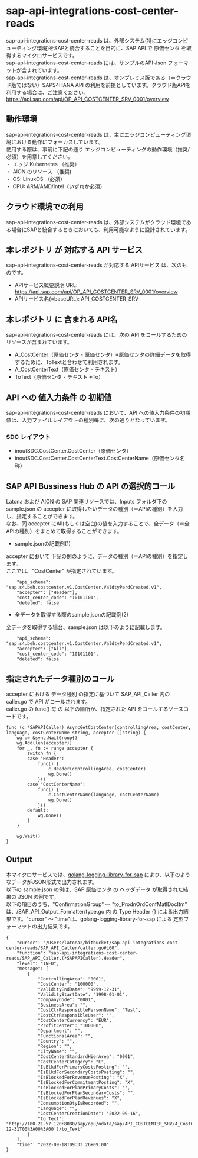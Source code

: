 # sap-api-integrations-cost-center-reads
sap-api-integrations-cost-center-reads は、外部システム(特にエッジコンピューティング環境)をSAPと統合することを目的に、SAP API で 原価センタ を取得するマイクロサービスです。        
sap-api-integrations-cost-center-reads には、サンプルのAPI Json フォーマットが含まれています。       
sap-api-integrations-cost-center-reads は、オンプレミス版である（＝クラウド版ではない）SAPS4HANA API の利用を前提としています。クラウド版APIを利用する場合は、ご注意ください。       
https://api.sap.com/api/OP_API_COSTCENTER_SRV_0001/overview  

## 動作環境  

sap-api-integrations-cost-center-reads は、主にエッジコンピューティング環境における動作にフォーカスしています。  
使用する際は、事前に下記の通り エッジコンピューティングの動作環境（推奨/必須）を用意してください。  
・ エッジ Kubernetes （推奨）    
・ AION のリソース （推奨)    
・ OS: LinuxOS （必須）    
・ CPU: ARM/AMD/Intel（いずれか必須）      

## クラウド環境での利用

sap-api-integrations-cost-center-reads は、外部システムがクラウド環境である場合にSAPと統合するときにおいても、利用可能なように設計されています。     

## 本レポジトリ が 対応する API サービス
sap-api-integrations-cost-center-reads が対応する APIサービス は、次のものです。  

* APIサービス概要説明 URL: https://api.sap.com/api/OP_API_COSTCENTER_SRV_0001/overview    
* APIサービス名(=baseURL): API_COSTCENTER_SRV   

## 本レポジトリ に 含まれる API名
sap-api-integrations-cost-center-reads には、次の API をコールするためのリソースが含まれています。  

* A_CostCenter（原価センタ - 原価センタ）※原価センタの詳細データを取得するために、ToTextと合わせて利用されます。
* A_CostCenterText（原価センタ - テキスト）
* ToText（原価センタ - テキスト ※To）

## API への 値入力条件 の 初期値
sap-api-integrations-cost-center-reads において、API への値入力条件の初期値は、入力ファイルレイアウトの種別毎に、次の通りとなっています。  

### SDC レイアウト

* inoutSDC.CostCenter.CostCenter（原価センタ）
* inoutSDC.CostCenter.CostCenterText.CostCenterName（原価センタ名称）

## SAP API Bussiness Hub の API の選択的コール

Latona および AION の SAP 関連リソースでは、Inputs フォルダ下の sample.json の accepter に取得したいデータの種別（＝APIの種別）を入力し、指定することができます。  
なお、同 accepter にAll(もしくは空白)の値を入力することで、全データ（＝全APIの種別）をまとめて取得することができます。  

* sample.jsonの記載例(1)  

accepter において 下記の例のように、データの種別（＝APIの種別）を指定します。  
ここでは、"CostCenter" が指定されています。    
  
```
	"api_schema": "sap.s4.beh.costcenter.v1.CostCenter.ValdtyPerdCreated.v1",
	"accepter": ["Header"],
	"cost_center_code": "10101101",
	"deleted": false
```
  
* 全データを取得する際のsample.jsonの記載例(2)  

全データを取得する場合、sample.json は以下のように記載します。  

```
	"api_schema": "sap.s4.beh.costcenter.v1.CostCenter.ValdtyPerdCreated.v1",
	"accepter": ["All"],
	"cost_center_code": "10101101",
	"deleted": false
```


## 指定されたデータ種別のコール

accepter における データ種別 の指定に基づいて SAP_API_Caller 内の caller.go で API がコールされます。  
caller.go の func() 毎 の 以下の箇所が、指定された API をコールするソースコードです。  

```
func (c *SAPAPICaller) AsyncGetCostCenter(controllingArea, costCenter, language, costCenterName string, accepter []string) {
	wg := &sync.WaitGroup{}
	wg.Add(len(accepter))
	for _, fn := range accepter {
		switch fn {
		case "Header":
			func() {
				c.Header(controllingArea, costCenter)
				wg.Done()
			}()
		case "CostCenterName":
			func() {
				c.CostCenterName(language, costCenterName)
				wg.Done()
			}()
		default:
			wg.Done()
		}
	}

	wg.Wait()
}
```

## Output  
本マイクロサービスでは、[golang-logging-library-for-sap](https://github.com/latonaio/golang-logging-library-for-sap) により、以下のようなデータがJSON形式で出力されます。  
以下の sample.json の例は、SAP 原価センタ の ヘッダデータ が取得された結果の JSON の例です。  
以下の項目のうち、"ConfirmationGroup" ～ "to_ProdnOrdConfMatlDocItm" は、/SAP_API_Output_Formatter/type.go 内 の Type Header {} による出力結果です。"cursor" ～ "time"は、golang-logging-library-for-sap による 定型フォーマットの出力結果です。  

```
{
	"cursor": "/Users/latona2/bitbucket/sap-api-integrations-cost-center-reads/SAP_API_Caller/caller.go#L60",
	"function": "sap-api-integrations-cost-center-reads/SAP_API_Caller.(*SAPAPICaller).Header",
	"level": "INFO",
	"message": [
		{
			"ControllingArea": "0001",
			"CostCenter": "100000",
			"ValidityEndDate": "9999-12-31",
			"ValidityStartDate": "1998-01-01",
			"CompanyCode": "0001",
			"BusinessArea": "",
			"CostCtrResponsiblePersonName": "Test",
			"CostCtrResponsibleUser": "",
			"CostCenterCurrency": "EUR",
			"ProfitCenter": "100000",
			"Department": "",
			"FunctionalArea": "",
			"Country": "",
			"Region": "",
			"CityName": "",
			"CostCenterStandardHierArea": "0001",
			"CostCenterCategory": "E",
			"IsBlkdForPrimaryCostsPosting": "",
			"IsBlkdForSecondaryCostsPosting": "",
			"IsBlockedForRevenuePosting": "X",
			"IsBlockedForCommitmentPosting": "X",
			"IsBlockedForPlanPrimaryCosts": "",
			"IsBlockedForPlanSecondaryCosts": "",
			"IsBlockedForPlanRevenues": "X",
			"ConsumptionQtyIsRecorded": "",
			"Language": "",
			"CostCenterCreationDate": "2022-09-16",
			"to_Text": "http://100.21.57.120:8080/sap/opu/odata/sap/API_COSTCENTER_SRV/A_CostCenter(ControllingArea='0001',CostCenter='100000',ValidityEndDate=datetime'9999-12-31T00%3A00%3A00')/to_Text"
		}
	],
	"time": "2022-09-18T09:33:26+09:00"
}
```
